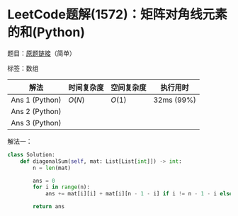 # LeetCode题解(1572)：矩阵对角线元素的和(Python)

题目：[原题链接](https://leetcode-cn.com/problems/matrix-diagonal-sum/)（简单）

标签：数组

| 解法           | 时间复杂度 | 空间复杂度 | 执行用时   |
| -------------- | ---------- | ---------- | ---------- |
| Ans 1 (Python) | $O(N)$     | $O(1)$     | 32ms (99%) |
| Ans 2 (Python) |            |            |            |
| Ans 3 (Python) |            |            |            |

解法一：

```python
class Solution:
    def diagonalSum(self, mat: List[List[int]]) -> int:
        n = len(mat)

        ans = 0
        for i in range(n):
            ans += mat[i][i] + mat[i][n - 1 - i] if i != n - 1 - i else mat[i][i]

        return ans
```